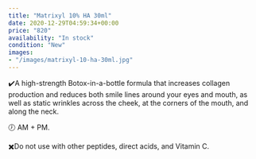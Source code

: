 ```yaml
---
title: "Matrixyl 10% HA 30ml"
date: 2020-12-29T04:59:34+00:00
price: "820"
availability: "In stock"
condition: "New"
images:
- "/images/matrixyl-10-ha-30ml.jpg"
---
```


✔️A high-strength Botox-in-a-bottle formula that increases collagen production and reduces both smile lines around your eyes and mouth, as well as static wrinkles across the cheek, at the corners of the mouth, and along the neck.

🕖 AM + PM.

✖️Do not use with other peptides, direct acids, and Vitamin C.
